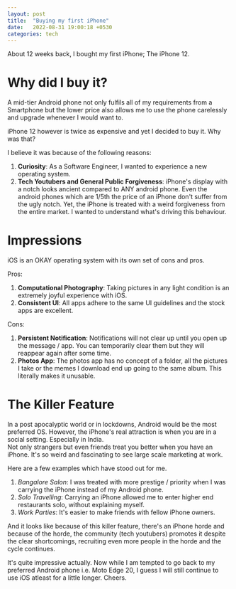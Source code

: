 ```yaml
---
layout: post
title:  "Buying my first iPhone"
date:   2022-08-31 19:00:18 +0530
categories: tech
---
```


About 12 weeks back, I bought my first iPhone; The iPhone 12. 

# Why did I buy it?

A mid-tier Android phone not only fulfils all of my requirements from a Smartphone but the lower price also allows me to use the phone carelessly and upgrade whenever I would want to. 

iPhone 12 however is twice as expensive and yet I decided to buy it. Why was that? 

I believe it was because of the following reasons: 

1. **Curiosity**: As a Software Engineer, I wanted to experience a new operating system. 
2. **Tech Youtubers and General Public Forgiveness**: iPhone's display with a notch looks ancient compared to ANY android phone. Even the android phones which are 1/5th the price of an iPhone don't suffer from the ugly notch. 
Yet, the iPhone is treated with a weird forgiveness from the entire market. I wanted to understand what's driving this behaviour.  

# Impressions

iOS is an OKAY operating system with its own set of cons and pros. 

Pros: 

1. **Computational Photography**: Taking pictures in any light condition is an extremely joyful experience with iOS.
2. **Consistent UI**: All apps adhere to the same UI guidelines and the stock apps are excellent. 

Cons: 

1. **Persistent Notification**: Notifications will not clear up until you open up the message / app. You can temporarily clear them but they will reappear again after some time. 
2. **Photos App**: The photos app has no concept of a folder, all the pictures I take or the memes I download end up going to the same album. This literally makes it unusable. 

# The Killer Feature

In a post apocalyptic world or in lockdowns, Android would be the most preferred OS. However, the iPhone's real attraction is when you are in a social setting. Especially in India.  
Not only strangers but even friends treat you better when you have an iPhone. It's so weird and fascinating to see large scale marketing at work. 

Here are a few examples which have stood out for me. 

1. *Bangalore Salon*: I was treated with more prestige / priority when I was carrying the iPhone instead of my Android phone. 
2. *Solo Travelling*: Carrying an iPhone allowed me to enter higher end restaurants solo, without explaining myself. 
3. *Work Parties*: It's easier to make friends with fellow iPhone owners. 

And it looks like because of this killer feature, there's an iPhone horde and because of the horde, the community (tech youtubers) promotes it despite the clear shortcomings, recruiting even more people in the horde and the cycle continues. 

It's quite impressive actually. Now while I am tempted to go back to my preferred Android phone i.e. Moto Edge 20, I guess I will still continue to use iOS atleast for a little longer. Cheers. 